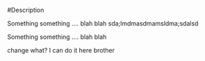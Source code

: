 #Description



Something something .... blah blah sda;lmdmasdmamsldma;sdalsd

Something something .... blah blah 

change what?
I can do it here brother

